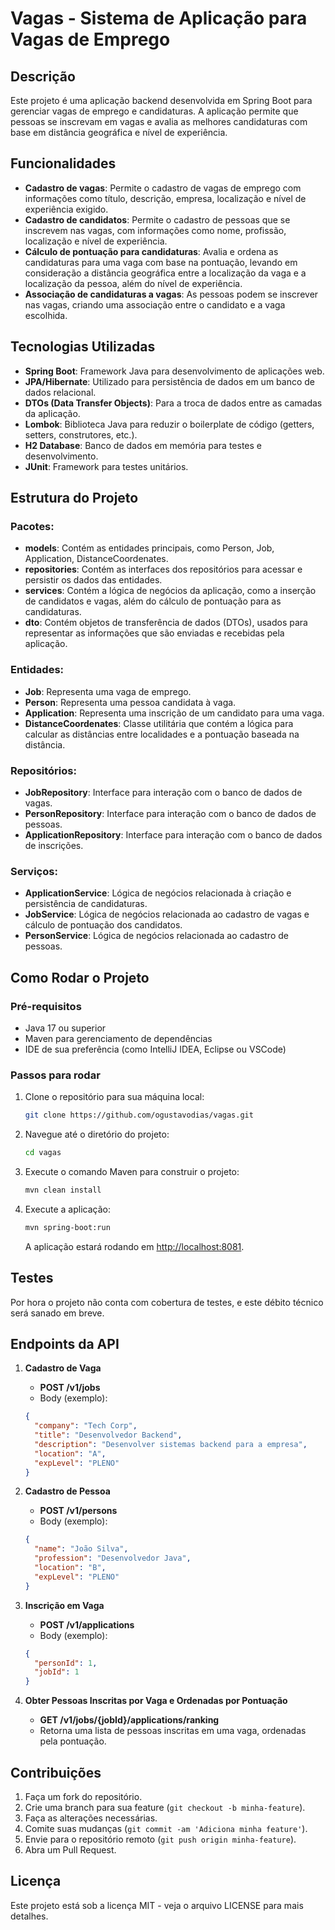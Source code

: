 # Vagas - Sistema de Aplicação para Vagas de Emprego

## Descrição
Este projeto é uma aplicação backend desenvolvida em Spring Boot para gerenciar vagas de emprego e candidaturas. A aplicação permite que pessoas se inscrevam em vagas e avalia as melhores candidaturas com base em distância geográfica e nível de experiência.

## Funcionalidades
- **Cadastro de vagas**: Permite o cadastro de vagas de emprego com informações como título, descrição, empresa, localização e nível de experiência exigido.
- **Cadastro de candidatos**: Permite o cadastro de pessoas que se inscrevem nas vagas, com informações como nome, profissão, localização e nível de experiência.
- **Cálculo de pontuação para candidaturas**: Avalia e ordena as candidaturas para uma vaga com base na pontuação, levando em consideração a distância geográfica entre a localização da vaga e a localização da pessoa, além do nível de experiência.
- **Associação de candidaturas a vagas**: As pessoas podem se inscrever nas vagas, criando uma associação entre o candidato e a vaga escolhida.

## Tecnologias Utilizadas
- **Spring Boot**: Framework Java para desenvolvimento de aplicações web.
- **JPA/Hibernate**: Utilizado para persistência de dados em um banco de dados relacional.
- **DTOs (Data Transfer Objects)**: Para a troca de dados entre as camadas da aplicação.
- **Lombok**: Biblioteca Java para reduzir o boilerplate de código (getters, setters, construtores, etc.).
- **H2 Database**: Banco de dados em memória para testes e desenvolvimento.
- **JUnit**: Framework para testes unitários.

## Estrutura do Projeto
### Pacotes:
- **models**: Contém as entidades principais, como Person, Job, Application, DistanceCoordenates.
- **repositories**: Contém as interfaces dos repositórios para acessar e persistir os dados das entidades.
- **services**: Contém a lógica de negócios da aplicação, como a inserção de candidatos e vagas, além do cálculo de pontuação para as candidaturas.
- **dto**: Contém objetos de transferência de dados (DTOs), usados para representar as informações que são enviadas e recebidas pela aplicação.

### Entidades:
- **Job**: Representa uma vaga de emprego.
- **Person**: Representa uma pessoa candidata à vaga.
- **Application**: Representa uma inscrição de um candidato para uma vaga.
- **DistanceCoordenates**: Classe utilitária que contém a lógica para calcular as distâncias entre localidades e a pontuação baseada na distância.

### Repositórios:
- **JobRepository**: Interface para interação com o banco de dados de vagas.
- **PersonRepository**: Interface para interação com o banco de dados de pessoas.
- **ApplicationRepository**: Interface para interação com o banco de dados de inscrições.

### Serviços:
- **ApplicationService**: Lógica de negócios relacionada à criação e persistência de candidaturas.
- **JobService**: Lógica de negócios relacionada ao cadastro de vagas e cálculo de pontuação dos candidatos.
- **PersonService**: Lógica de negócios relacionada ao cadastro de pessoas.

## Como Rodar o Projeto
### Pré-requisitos
- Java 17 ou superior
- Maven para gerenciamento de dependências
- IDE de sua preferência (como IntelliJ IDEA, Eclipse ou VSCode)

### Passos para rodar
1. Clone o repositório para sua máquina local:
    ```bash
    git clone https://github.com/ogustavodias/vagas.git
    ```
2. Navegue até o diretório do projeto:
    ```bash
    cd vagas
    ```
3. Execute o comando Maven para construir o projeto:
    ```bash
    mvn clean install
    ```
4. Execute a aplicação:
    ```bash
    mvn spring-boot:run
    ```
    A aplicação estará rodando em [http://localhost:8081](http://localhost:8081).

## Testes
Por hora o projeto não conta com cobertura de testes, e este débito técnico será sanado em breve.

## Endpoints da API
1. **Cadastro de Vaga**
    - **POST /v1/jobs**
    - Body (exemplo):
    ```json
    {
      "company": "Tech Corp",
      "title": "Desenvolvedor Backend",
      "description": "Desenvolver sistemas backend para a empresa",
      "location": "A",
      "expLevel": "PLENO"
    }
    ```

2. **Cadastro de Pessoa**
    - **POST /v1/persons**
    - Body (exemplo):
    ```json
    {
      "name": "João Silva",
      "profession": "Desenvolvedor Java",
      "location": "B",
      "expLevel": "PLENO"
    }
    ```

3. **Inscrição em Vaga**
    - **POST /v1/applications**
    - Body (exemplo):
    ```json
    {
      "personId": 1,
      "jobId": 1
    }
    ```

4. **Obter Pessoas Inscritas por Vaga e Ordenadas por Pontuação**
    - **GET /v1/jobs/{jobId}/applications/ranking**
    - Retorna uma lista de pessoas inscritas em uma vaga, ordenadas pela pontuação.

## Contribuições
1. Faça um fork do repositório.
2. Crie uma branch para sua feature (`git checkout -b minha-feature`).
3. Faça as alterações necessárias.
4. Comite suas mudanças (`git commit -am 'Adiciona minha feature'`).
5. Envie para o repositório remoto (`git push origin minha-feature`).
6. Abra um Pull Request.

## Licença
Este projeto está sob a licença MIT - veja o arquivo LICENSE para mais detalhes.